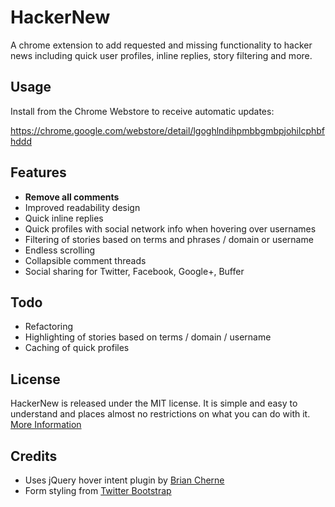 # HackerNew

A chrome extension to add requested and missing functionality to hacker news including quick user profiles, inline replies, story filtering and more.


## Usage

Install from the Chrome Webstore to receive automatic updates:

https://chrome.google.com/webstore/detail/lgoghlndihpmbbgmbpjohilcphbfhddd


## Features

* **Remove all comments**
* Improved readability design
* Quick inline replies
* Quick profiles with social network info when hovering over usernames
* Filtering of stories based on terms and phrases / domain or username
* Endless scrolling
* Collapsible comment threads
* Social sharing for Twitter, Facebook, Google+, Buffer


## Todo

* Refactoring
* Highlighting of stories based on terms / domain / username
* Caching of quick profiles


## License

HackerNew is released under the MIT license. It is simple and easy to understand and places almost no restrictions on what you can do with it.
[More Information](http://en.wikipedia.org/wiki/MIT_License)


## Credits 

* Uses jQuery hover intent plugin by [Brian Cherne](http://cherne.net/brian/resources/jquery.hoverIntent.html)
* Form styling from [Twitter Bootstrap](https://github.com/twitter/bootstrap)
